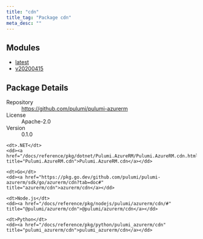 ```yaml
---
title: "cdn"
title_tag: "Package cdn"
meta_desc: ""
---
```


<!-- WARNING: this file was generated by Pulumi Docs Generator. -->
<!-- Do not edit by hand unless you're certain you know what you are doing! -->



<h2 id="modules">Modules</h2>
<ul class="api">
    <li><a href="latest/" title="latest"><span class="symbol module"></span>latest</a></li>
    <li><a href="v20200415/" title="v20200415"><span class="symbol module"></span>v20200415</a></li>
</ul>

<h2 id="package-details">Package Details</h2>
<dl class="package-details">
	<dt>Repository</dt>
	<dd><a href="https://github.com/pulumi/pulumi-azurerm">https://github.com/pulumi/pulumi-azurerm</a></dd>
	<dt>License</dt>
	<dd>Apache-2.0</dd>
	<dt>Version</dt>
	<dd>0.1.0</dd>
</dl>



<dl class="tabular">

    <dt>.NET</dt>
    <dd><a href="/docs/reference/pkg/dotnet/Pulumi.AzureRM/Pulumi.AzureRM.cdn.html" title="Pulumi.AzureRM.cdn">Pulumi.AzureRM.cdn</a></dd>

    <dt>Go</dt>
    <dd><a href="https://pkg.go.dev/github.com/pulumi/pulumi-azurerm/sdk/go/azurerm/cdn?tab=doc#" title="azurerm/cdn">azurerm/cdn</a></dd>

    <dt>Node.js</dt>
    <dd><a href="/docs/reference/pkg/nodejs/pulumi/azurerm/cdn/#" title="@pulumi/azurerm/cdn">@pulumi/azurerm/cdn</a></dd>

    <dt>Python</dt>
    <dd><a href="/docs/reference/pkg/python/pulumi_azurerm/cdn" title="pulumi_azurerm/cdn">pulumi_azurerm/cdn</a></dd>

</dl>

